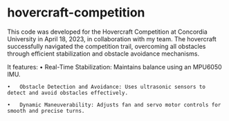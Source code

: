 # hovercraft-competition

This code was developed for the Hovercraft Competition at Concordia University in April 18, 2023, in collaboration with my team. The hovercraft successfully navigated the competition trail, overcoming all obstacles through efficient stabilization and obstacle avoidance mechanisms.

It features:
	•	Real-Time Stabilization: Maintains balance using an MPU6050 IMU.
 
	•	Obstacle Detection and Avoidance: Uses ultrasonic sensors to detect and avoid obstacles effectively.
 
	•	Dynamic Maneuverability: Adjusts fan and servo motor controls for smooth and precise turns.
